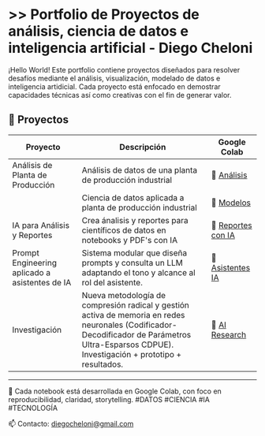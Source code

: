 # >> Portfolio de Proyectos de análisis, ciencia de datos e inteligencia artificial - Diego Cheloni

¡Hello World! Este portfolio contiene proyectos diseñados para resolver desafíos mediante el análisis, visualización, modelado de datos e inteligencia artidicial. Cada proyecto está enfocado en demostrar capacidades técnicas así como creativas con el fin de generar valor.

## 📁 Proyectos

| Proyecto                        | Descripción                                                                 | Google Colab |
|--------------------------------|-----------------------------------------------------------------------------|--------------|
| Análisis de Planta de Producción | Análisis de datos de una planta de producción industrial                   | 🔗 [Análisis](https://colab.research.google.com/drive/1RPbONx10-G5MbQBjkdpjGTzvUrj-3iBv?usp=drive_link) |
|                                  | Ciencia de datos aplicada a planta de producción industrial                | 🔗 [Modelos](https://colab.research.google.com/drive/186IKwWqMGA7pCbReH6u5HnjaKk7YgmZO?usp=drive_link) | 
| IA para Análisis y Reportes      | Crea ánalisis y reportes para científicos de datos en notebooks y PDF's con IA    | 🔗 [Reportes con IA](https://colab.research.google.com/drive/1Qy9Yn6_V09p53u6SXhCgwyF9G96YBB8U?usp=drive_link) | 
| Prompt Engineering aplicado a asistentes de IA | Sistema modular que diseña prompts y consulta un LLM adaptando el tono y alcance al rol del asistente. | 🔗 [Asistentes IA](https://colab.research.google.com/drive/1carwlZ8U0qAunazqu0E4T0MM6Q0ur73W?usp=sharing) | 
| Investigación | Nueva metodología de compresión radical y gestión activa de memoria en redes neuronales (Codificador-Decodificador de Parámetros Ultra-Esparsos CDPUE). Investigación + prototipo + resultados.  | 🔗 [AI Research](https://colab.research.google.com/drive/1TsRjBJjCHLjSD_FHb0KE2lLJ_guj7CI7?usp=sharing) |
---


🧪 Cada notebook está desarrollada en Google Colab, con foco en reproducibilidad, claridad, storytelling. #DATOS #CIENCIA #IA #TECNOLOGÍA

📫 Contacto: diegocheloni@gmail.com 


